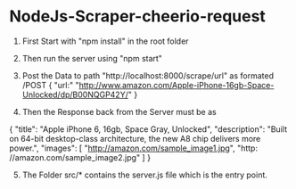 # NodeJs-Scraper-cheerio-request

1. First Start with "npm install" in the root folder

2. Then run the server using "npm start"

3. Post the Data to path "http://localhost:8000/scrape/url" 
    as formated 
   /POST 
   {
    "url:" "http://www.amazon.com/Apple-iPhone-16gb-Space-Unlocked/dp/B00NQGP42Y/"
   }

4. Then the Response back from the Server must be as

 {
   "title": "Apple iPhone 6, 16gb, Space Gray, Unlocked",
   "description": "Built on 64-bit desktop-class architecture, the new A8 chip delivers more power.",
   "images": [
             "http://amazon.com/sample_image1.jpg",
             "http: //amazon.com/sample_image2.jpg"
            ]
 }
 
 5. The Folder src/* contains the server.js file which is the entry point.
 
 
 
